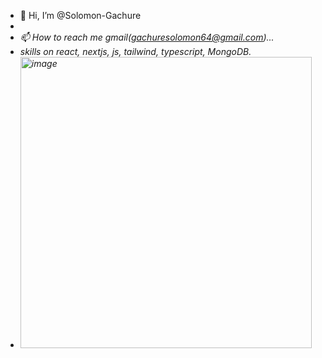- 👋 Hi, I’m @Solomon-Gachure
- <i code to solve problems />
- 📫 How to reach me gmail(gachuresolomon64@gmail.com)...
- skills on react, nextjs, js, tailwind, typescript, MongoDB.
- <img width="466" alt="image" src="https://github.com/Solomon-Gachure/Solomon-Gachure/assets/105794185/dbf7be46-9a1f-4ca9-aed8-9ec7c3ae369d">


<!---
Solomon-Gachure/Solomon-Gachure is a ✨ special ✨ repository because its `README.md` (this file) appears on your GitHub profile.
You can click the Preview link to take a look at your changes.
--->

